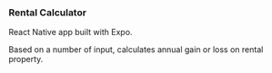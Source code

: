 ### Rental Calculator

React Native app built with Expo. 

Based on a number of input, calculates annual gain or loss on rental property.
